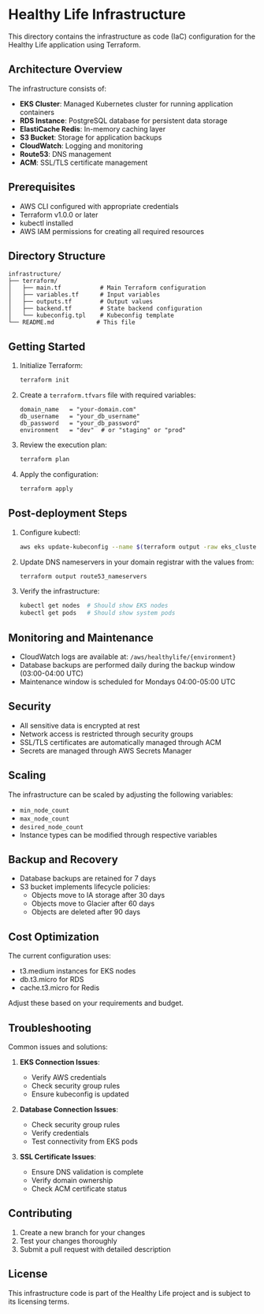# Healthy Life Infrastructure

This directory contains the infrastructure as code (IaC) configuration for the Healthy Life application using Terraform.

## Architecture Overview

The infrastructure consists of:

- **EKS Cluster**: Managed Kubernetes cluster for running application containers
- **RDS Instance**: PostgreSQL database for persistent data storage
- **ElastiCache Redis**: In-memory caching layer
- **S3 Bucket**: Storage for application backups
- **CloudWatch**: Logging and monitoring
- **Route53**: DNS management
- **ACM**: SSL/TLS certificate management

## Prerequisites

- AWS CLI configured with appropriate credentials
- Terraform v1.0.0 or later
- kubectl installed
- AWS IAM permissions for creating all required resources

## Directory Structure

```
infrastructure/
├── terraform/
│   ├── main.tf           # Main Terraform configuration
│   ├── variables.tf      # Input variables
│   ├── outputs.tf        # Output values
│   ├── backend.tf        # State backend configuration
│   └── kubeconfig.tpl    # Kubeconfig template
└── README.md            # This file
```

## Getting Started

1. Initialize Terraform:
   ```bash
   terraform init
   ```

2. Create a `terraform.tfvars` file with required variables:
   ```hcl
   domain_name   = "your-domain.com"
   db_username   = "your_db_username"
   db_password   = "your_db_password"
   environment   = "dev"  # or "staging" or "prod"
   ```

3. Review the execution plan:
   ```bash
   terraform plan
   ```

4. Apply the configuration:
   ```bash
   terraform apply
   ```

## Post-deployment Steps

1. Configure kubectl:
   ```bash
   aws eks update-kubeconfig --name $(terraform output -raw eks_cluster_name) --region $(terraform output -raw aws_region)
   ```

2. Update DNS nameservers in your domain registrar with the values from:
   ```bash
   terraform output route53_nameservers
   ```

3. Verify the infrastructure:
   ```bash
   kubectl get nodes  # Should show EKS nodes
   kubectl get pods   # Should show system pods
   ```

## Monitoring and Maintenance

- CloudWatch logs are available at: `/aws/healthylife/{environment}`
- Database backups are performed daily during the backup window (03:00-04:00 UTC)
- Maintenance window is scheduled for Mondays 04:00-05:00 UTC

## Security

- All sensitive data is encrypted at rest
- Network access is restricted through security groups
- SSL/TLS certificates are automatically managed through ACM
- Secrets are managed through AWS Secrets Manager

## Scaling

The infrastructure can be scaled by adjusting the following variables:
- `min_node_count`
- `max_node_count`
- `desired_node_count`
- Instance types can be modified through respective variables

## Backup and Recovery

- Database backups are retained for 7 days
- S3 bucket implements lifecycle policies:
  - Objects move to IA storage after 30 days
  - Objects move to Glacier after 60 days
  - Objects are deleted after 90 days

## Cost Optimization

The current configuration uses:
- t3.medium instances for EKS nodes
- db.t3.micro for RDS
- cache.t3.micro for Redis

Adjust these based on your requirements and budget.

## Troubleshooting

Common issues and solutions:

1. **EKS Connection Issues**:
   - Verify AWS credentials
   - Check security group rules
   - Ensure kubeconfig is updated

2. **Database Connection Issues**:
   - Check security group rules
   - Verify credentials
   - Test connectivity from EKS pods

3. **SSL Certificate Issues**:
   - Ensure DNS validation is complete
   - Verify domain ownership
   - Check ACM certificate status

## Contributing

1. Create a new branch for your changes
2. Test your changes thoroughly
3. Submit a pull request with detailed description

## License

This infrastructure code is part of the Healthy Life project and is subject to its licensing terms. 